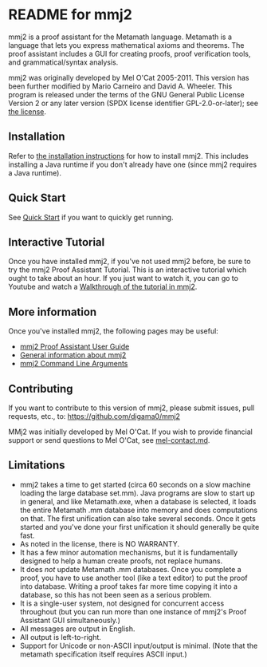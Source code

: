 # README for mmj2

mmj2 is a proof assistant for the Metamath language.
Metamath is a language that lets you express mathematical axioms and theorems.
The proof assistant includes a GUI for creating proofs,
proof verification tools, and grammatical/syntax analysis.

mmj2 was originally developed by Mel O'Cat 2005-2011.
This version has been further modified by Mario Carneiro and David A. Wheeler.
This program is released under the terms of the
GNU General Public License Version 2 or any later version
(SPDX license identifier GPL-2.0-or-later); see [the license](LICENSE.txt).

## Installation

Refer to [the installation instructions](INSTALL.md) for how to install mmj2.
This includes installing a Java runtime if you don't already have one
(since mmj2 requires a Java runtime).

## Quick Start

See [Quick Start](quickstart.md) if you want to quickly get running.

## Interactive Tutorial

Once you have installed mmj2, if you've not used mmj2 before,
be sure to try the mmj2 Proof Assistant Tutorial.
This is an interactive tutorial which ought to take about an hour.
If you just want to watch it, you can go to Youtube and watch a
[Walkthrough of the tutorial in mmj2](https://www.youtube.com/watch?v=87mnU1ckbI0).

## More information

Once you've installed mmj2, the following pages may be useful:

* [mmj2 Proof Assistant User Guide](doc/PAUserGuide/Start.html)
* [General information about mmj2](mmj2.html)
* [mmj2 Command Line Arguments](doc/mmj2CommandLineArguments.html)

## Contributing

If you want to contribute to this version of mmj2,
please submit issues, pull requests, etc., to:
<https://github.com/digama0/mmj2>

MMj2 was initially developed by Mel O'Cat.
If you wish to provide financial support or send questions to Mel O'Cat, see
[mel-contact.md](mel-contact.md).

## Limitations

* mmj2 takes a time to get started (circa 60 seconds on a slow machine
  loading the large database set.mm).
  Java programs are slow to start up in general, and like Metamath.exe,
  when a database is selected, it loads the entire Metamath .mm database
  into memory and does computations on that.
  The first unification can also take several seconds.
  Once it gets started and you've done your first unification it should
  generally be quite fast.
* As noted in the license, there is NO WARRANTY.
* It has a few minor automation mechanisms, but it is fundamentally
  designed to help a human create proofs, not replace humans.
* It does *not* update Metamath .mm databases. Once you complete a proof,
  you have to use another tool (like a text editor) to put the proof
  into database. Writing a proof takes far more time copying it into a
  database, so this has not been seen as a serious problem.
* It is a single-user system, not designed for concurrent access
  throughout (but you can run more than one instance of mmj2's Proof
  Assistant GUI simultaneously.)
* All messages are output in English.
* All output is left-to-right.
* Support for Unicode or non-ASCII input/output is minimal.
  (Note that the metamath specification itself requires ASCII input.)
